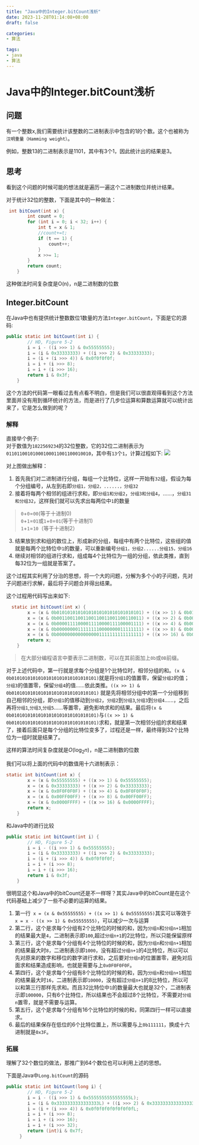```yaml
---
title: "Java中的Integer.bitCount浅析"
date: 2023-11-28T01:14:08+08:00
draft: false

categories:
- 算法

tags:
- java
- 算法
---
```


# Java中的Integer.bitCount浅析

## 问题

有一个整数x,我们需要统计该整数的二进制表示中包含的1的个数。这个也被称为`汉明重量（Hamming weight）`。

例如，整数13的二进制表示是1101，其中有3个1，因此统计出的结果是3。

## 思考

看到这个问题的时候可能的想法就是遍历一遍这个二进制数位并统计结果。

对于统计32位的整数，下面是其中的一种做法：

```java
 int bitCount(int x) {
        int count = 0;
        for (int i = 0; i < 32; i++) {
            int t = x & 1;
            //count+=t;
            if (t == 1) {
                count++;
            }
            x >>= 1;
        }
        return count;
    }
```

这种做法时间复杂度是O(n)，n是二进制数的位数

## Integer.bitCount
在Java中也有提供统计整数数位1数量的方法`Integer.bitCount`，下面是它的源码:

```java
public static int bitCount(int i) {
        // HD, Figure 5-2
        i = i - ((i >>> 1) & 0x55555555);
        i = (i & 0x33333333) + ((i >>> 2) & 0x33333333);
        i = (i + (i >>> 4)) & 0x0f0f0f0f;
        i = i + (i >>> 8);
        i = i + (i >>> 16);
        return i & 0x3f;
    }
```

这个方法的代码第一眼看过去有点看不明白，但是我们可以很直观得看到这个方法里面并没有用到循环统计的方法，而是进行了几步位运算和算数运算就可以统计出来了，它是怎么做到的呢？

### 解释

直接举个例子:  
对于数值为`1822569234`的32位整数，它的32位二进制表示为`01101100101000100011001100010010`，其中有`13`个`1`，计算过程如下:
![](https://jsdelivr.codeqihan.com/gh/MysticalDream/images/assets/202311271929308.png)

对上图做出解释：

1. 首先我们对二进制进行分组，每组一个比特位，这样一开始有`32`组，假设为每个分组编号，从左到右即`分组1，分组2，......，分组32`
2. 接着将每两个相邻的组进行求和，即`分组1和分组2`，`分组3和分组4`，......，`分组31和分组32`，这样我们就可以先求出每两位中`1`的数量    
>`0`+`0`=`00`(等于十进制0)  
>`0`+`1`=`01`或`1`+`0`=`01`(等于十进制1)  
>`1`+`1`=`10`（等于十进制2）  

3. 结果放到求和组的数位上，形成新的分组，每组中有两个比特位，这些组的值就是每两个比特位中`1`的数量，可以重新编号`分组1，分组2......分组15，分组16`
4. 继续对相邻的组进行求和，组成每4个比特位为一组的分组，依此类推，直到每32位为一组就是答案了。

这个过程其实利用了分治的思想，将一个大的问题，分解为多个小的子问题，先对子问题进行求解，最后将子问题合并得出结果。

这个过程用代码写出来如下:

```java
  static int bitCount(int x) {
        x = (x & 0b01010101010101010101010101010101) + ((x >> 1) & 0b01010101010101010101010101010101);
        x = (x & 0b00110011001100110011001100110011) + ((x >> 2) & 0b00110011001100110011001100110011);
        x = (x & 0b00001111000011110000111100001111) + ((x >> 4) & 0b00001111000011110000111100001111);
        x = (x & 0b00000000111111110000000011111111) + ((x >> 8) & 0b00000000111111110000000011111111);
        x = (x & 0b00000000000000001111111111111111) + ((x >> 16) & 0b00000000000000001111111111111111);
        return x;
    }
```

>在大部分编程语言中要表示二进制数，可以在其前面加上`0b`或`0B`前缀。

对于上述代码中，第一行就是求每个分组是1个比特位时，相邻分组的和。`(x & 0b01010101010101010101010101010101)`就是将`分组1`的值置零，保留`分组2`的值；`分组3`的值置零，保留`分组4`的值......依此类推。`((x >> 1) & 0b01010101010101010101010101010101)`
就是先将相邻分组中的第一个分组移到自己相邻的分组，即`分组1`的值移动到`分组2`，`分组2`到`分组3`,`分组3`到`分组4`......，之后再将`分组1`,`分组3`,`分组5`......等置零，避免影响求和的结果。最后将`(x & 0b01010101010101010101010101010101)`与`((x >> 1) & 0b01010101010101010101010101010101)`求和，就是第一次相邻分组的求和结果了，接着后面只是每个分组的比特位变多了，过程还是一样，最终得到32个比特位为一组时就是结果了。

这样的算法时间复杂度就是$O(\log_2{n})$，n是二进制数的位数

我们可以将上面的代码中的数值用十六进制表示：
```java
static int bitCount(int x) {
        x = (x & 0x55555555) + ((x >> 1) & 0x55555555);
        x = (x & 0x33333333) + ((x >> 2) & 0x33333333);
        x = (x & 0x0F0F0F0F) + ((x >> 4) & 0x0F0F0F0F);
        x = (x & 0x00FF00FF) + ((x >> 8) & 0x00FF00FF);
        x = (x & 0x0000FFFF) + ((x >> 16) & 0x0000FFFF);
        return x;
    }
```
和Java中的进行比较

```java
public static int bitCount(int i) {
        // HD, Figure 5-2
        i = i - ((i >>> 1) & 0x55555555);
        i = (i & 0x33333333) + ((i >>> 2) & 0x33333333);
        i = (i + (i >>> 4)) & 0x0f0f0f0f;
        i = i + (i >>> 8);
        i = i + (i >>> 16);
        return i & 0x3f;
    }
```
很明显这个和Java中的bitCount还是不一样呀？其实Java中的bitCount是在这个代码基础上减少了一些不必要的运算的结果。

1. 第一行` x = (x & 0x55555555) + ((x >> 1) & 0x55555555)`其实可以等效于`x = x - ((x >> 1) & 0x55555555)`，可以减少一次与运算
2. 第二行，这个是求每个分组有2个比特位的时候的和，因为`分组n`和`分组n+1`相加的结果最大是`4`，二进制表示即`100`,超过`分组n+1`的2比特位，所以只能保留原样
3. 第三行，这个是求每个分组有4个比特位的时候的和，因为`分组n`和`分组n+1`相加的结果最大时`8`，二进制表示即`1000`，没有超过`分组n+1`的4比特位，所以可以先对原来的数字和移位的数字进行求和，之后要对`分组n`的位置置零，避免对后面求和结果造成影响，也就是需要与上`0x0F0F0F0F`。
4. 第四行，这个是求每个分组有8个比特位的时候的和，因为`分组n`和`分组n+1`相加的结果最大时`16`，二进制表示即`10000`，没有超过`分组n+1`的8比特位，所以可以和第三行那样先求和。而且32比特位中`1`的数量最大也就是32个，二进制表示即`100000`，只有6个比特位，所以结果也不会超过8个比特位，不需要对`分组n`置零，就是不需要与运算。
5. 第五行，这个是求每个分组有16个比特位的时候的和，同第四行一样可以直接求。
6. 最后的结果保存在低位的6个比特位置上，所以需要与上`0b111111`，换成十六进制就是`0x3F`。

### 拓展
理解了32个数位的做法，那推广到64个数位也可以利用上述的思想。

下面是Java中`Long.bitCount`的源码

```java
public static int bitCount(long i) {
        // HD, Figure 5-2
        i = i - ((i >>> 1) & 0x5555555555555555L);
        i = (i & 0x3333333333333333L) + ((i >>> 2) & 0x3333333333333333L);
        i = (i + (i >>> 4)) & 0x0f0f0f0f0f0f0f0fL;
        i = i + (i >>> 8);
        i = i + (i >>> 16);
        i = i + (i >>> 32);
        return (int)i & 0x7f;
     }
```




